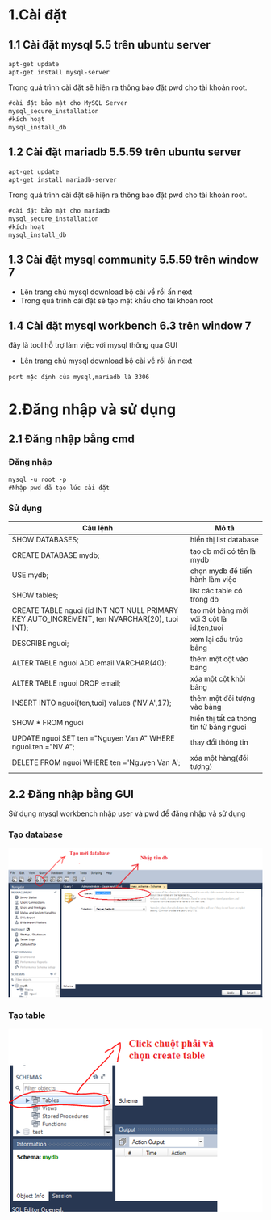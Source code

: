 # 1.Cài đặt 
## 1.1 Cài đặt mysql 5.5 trên ubuntu server 
```
apt-get update
apt-get install mysql-server
```
Trong quá trình cài đặt sẽ hiện ra thông báo đặt pwd cho tài khoản root.
```
#cài đặt bảo mật cho MySQL Server
mysql_secure_installation
#kích hoạt 
mysql_install_db
```
## 1.2 Cài đặt mariadb 5.5.59 trên ubuntu server 
```
apt-get update
apt-get install mariadb-server
```
Trong quá trình cài đặt sẽ hiện ra thông báo đặt pwd cho tài khoản root.
```
#cài đặt bảo mật cho mariadb 
mysql_secure_installation
#kích hoạt 
mysql_install_db
```
## 1.3 Cài đặt mysql community 5.5.59 trên window 7
* Lên trang chủ mysql download bộ cài về rồi ấn next 
* Trong quá trinh cài đặt sẽ tạo mật khẩu cho tài khoản root
## 1.4 Cài đặt mysql workbench 6.3 trên window 7
đây là tool hỗ trợ làm việc với mysql thông qua GUI
* Lên trang chủ mysql download bộ cài về rồi ấn next 

`port mặc định của mysql,mariadb là 3306`
# 2.Đăng nhập và sử dụng
## 2.1 Đăng nhập bằng cmd
### Đăng nhập
```
mysql -u root -p
#Nhập pwd đã tạo lúc cài đặt
```
### Sử dụng
|Câu lệnh|Mô tả|
|--------|-----|
|SHOW DATABASES;|hiển thị list database|
|CREATE DATABASE mydb;|tạo db mới có tên là mydb|
|USE mydb;|chọn mydb để tiến hành làm việc|
|SHOW tables;|list các table có trong db|
|CREATE TABLE nguoi (id INT NOT NULL PRIMARY KEY AUTO_INCREMENT, ten NVARCHAR(20), tuoi INT);|tạo một bảng mới với 3 cột là id,ten,tuoi| 
|DESCRIBE nguoi;|xem lại cấu trúc bảng|
|ALTER TABLE nguoi ADD email VARCHAR(40);|thêm một cột vào bảng|
|ALTER TABLE nguoi DROP email;|xóa một cột khỏi bảng|
|INSERT INTO nguoi(ten,tuoi) values ('NV A',17);|thêm một đối tượng vào bảng|
|SHOW * FROM nguoi|hiển thị tất cả thông tin từ bảng nguoi|
|UPDATE nguoi SET ten ="Nguyen Van A" WHERE nguoi.ten ="NV A";|thay đổi thông tin|
|DELETE FROM nguoi WHERE ten ='Nguyen Van A';|xóa một hàng(đối tượng)|
## 2.2 Đăng nhập bằng GUI
Sử dụng mysql workbench nhập user và pwd để đăng nhập và sử dụng
### Tạo database
![](../image/tao_db.png)
### Tạo table
![](../image/tao_table.png)
